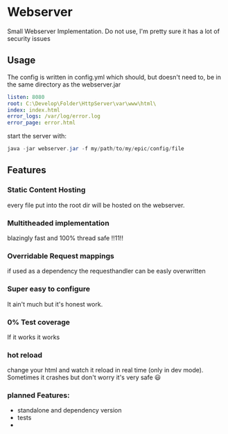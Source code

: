 # Webserver

Small Webserver Implementation. Do not use, I'm pretty sure it has a lot of security issues 

## Usage

The config is written in config.yml which should, but doesn't need to, be in the same directory as the webserver.jar

```yml
listen: 8080
root: C:\Develop\Folder\HttpServer\var\www\html\
index: index.html
error_logs: /var/log/error.log
error_page: error.html
```

start the server with:
```java
java -jar webserver.jar -f my/path/to/my/epic/config/file
```

## Features
### Static Content Hosting
every file put into the root dir will be hosted on the webserver.

### Multitheaded implementation
blazingly fast and 100% thread safe !!11!!

### Overridable Request mappings
if used as a dependency the requesthandler can be easly overwritten

### Super easy to configure
It ain't much but it's honest work.

### 0% Test coverage
If it works it works

### hot reload
change your html and watch it reload in real time (only in dev mode).
Sometimes it crashes but don't worry it's very safe 😃
### planned Features:
- standalone and dependency version
- tests
- 
  
